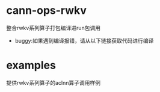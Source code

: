 # cann-ops-rwkv
整合rwkv系列算子打包编译进run包调用
- buggy:如果遇到编译报错，请从以下链接获取代码进行编译
# examples
提供rwkv系列算子的aclnn算子调用样例
